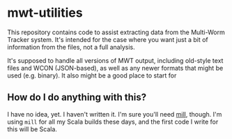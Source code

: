 # mwt-utilities

This repository contains code to assist extracting data from the Multi-Worm Tracker
system.  It's intended for the case where you want just a bit of information from
the files, not a full analysis.

It's supposed to handle all versions of MWT output, including old-style text
files and WCON (JSON-based), as well as any newer formats that might be used
(e.g. binary).  It also might be a good place to start for

## How do I do anything with this?

I have no idea, yet.  I haven't written it.  I'm sure
you'll need [mill](https://github.com/lihaoyi/mill), though.
I'm using `mill` for all my Scala builds these days, and the first code I
write for this will be Scala.
